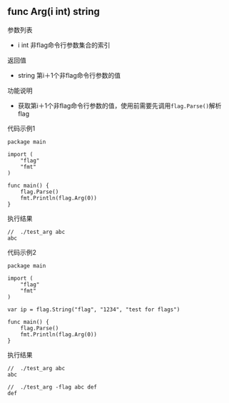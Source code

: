 ## func Arg(i int) string

参数列表
- i int 非flag命令行参数集合的索引

返回值
- string 第i＋1个非flag命令行参数的值

功能说明
- 获取第i＋1个非flag命令行参数的值，使用前需要先调用`flag.Parse()`解析flag

代码示例1
    
    package main
    
    import (
        "flag"
        "fmt"
    )
    
    func main() {
        flag.Parse()
        fmt.Println(flag.Arg(0))
    }

执行结果
    
    //  ./test_arg abc
    abc
    
代码示例2
    
    package main
    
    import (
        "flag"
        "fmt"
    )
    
    var ip = flag.String("flag", "1234", "test for flags")
    
    func main() {
        flag.Parse()
        fmt.Println(flag.Arg(0))
    }

执行结果
    
    //  ./test_arg abc
    abc
    
    //  ./test_arg -flag abc def
    def
    